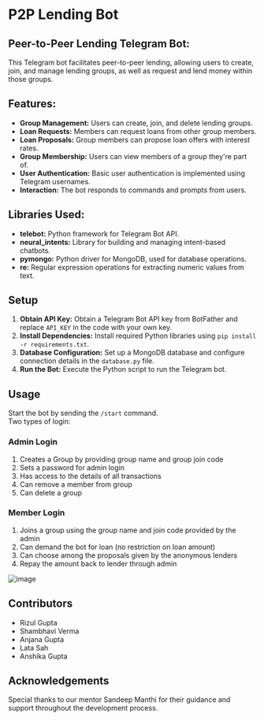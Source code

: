 # P2P Lending Bot

## Peer-to-Peer Lending Telegram Bot:

This Telegram bot facilitates peer-to-peer lending, allowing users to create, join, and manage lending groups, as well as request and lend money within those groups.

## Features:

- **Group Management:** Users can create, join, and delete lending groups.
- **Loan Requests:** Members can request loans from other group members.
- **Loan Proposals:** Group members can propose loan offers with interest rates.
- **Group Membership:** Users can view members of a group they're part of.
- **User Authentication:** Basic user authentication is implemented using Telegram usernames.
- **Interaction:** The bot responds to commands and prompts from users.

## Libraries Used:

- **telebot:** Python framework for Telegram Bot API.
- **neural_intents:** Library for building and managing intent-based chatbots.
- **pymongo:** Python driver for MongoDB, used for database operations.
- **re:** Regular expression operations for extracting numeric values from text.

## Setup

1. **Obtain API Key:** Obtain a Telegram Bot API key from BotFather and replace `API_KEY` in the code with your own key.
2. **Install Dependencies:** Install required Python libraries using `pip install -r requirements.txt`.
3. **Database Configuration:** Set up a MongoDB database and configure connection details in the `database.py` file.
4. **Run the Bot:** Execute the Python script to run the Telegram bot.

## Usage

Start the bot by sending the `/start` command.  
Two types of login:

### Admin Login
1. Creates a Group by providing group name and group join code
2. Sets a password for admin login
3. Has access to the details of all transactions
4. Can remove a member from group
5. Can delete a group
   
### Member Login
1. Joins a group using the group name and join code provided by the admin
2. Can demand the bot for loan (no restriction on loan amount)
3. Can choose among the proposals given by the anonymous lenders
4. Repay the amount back to lender through admin

![image](https://github.com/lata-11/P2P-Lending-Chatbot/assets/143941227/1a615593-6b46-41bf-b232-723a84c32a82)

## Contributors

- Rizul Gupta
- Shambhavi Verma
- Anjana Gupta
- Lata Sah
- Anshika Gupta

## Acknowledgements

Special thanks to our mentor Sandeep Manthi for their guidance and support throughout the development process.
